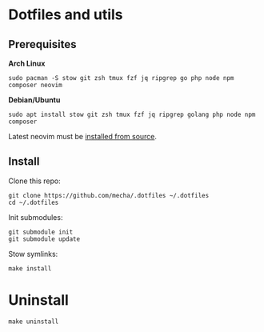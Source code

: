 # Dotfiles and utils

## Prerequisites

**Arch Linux**

```
sudo pacman -S stow git zsh tmux fzf jq ripgrep go php node npm composer neovim
```

**Debian/Ubuntu**

```
sudo apt install stow git zsh tmux fzf jq ripgrep golang php node npm composer
```

Latest neovim must be [installed from source](https://github.com/neovim/neovim/blob/master/BUILD.md).

## Install

Clone this repo:

```
git clone https://github.com/mecha/.dotfiles ~/.dotfiles
cd ~/.dotfiles
```

Init submodules:

```
git submodule init
git submodule update
```

Stow symlinks:

```
make install
```

# Uninstall

```
make uninstall
```
